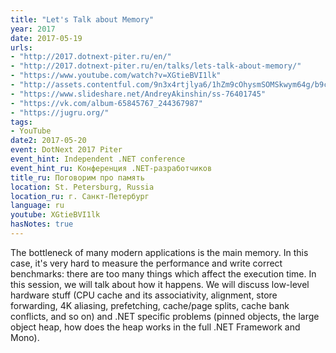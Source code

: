 ```yaml
---
title: "Let's Talk about Memory"
year: 2017
date: 2017-05-19
urls:
- "http://2017.dotnext-piter.ru/en/"
- "http://2017.dotnext-piter.ru/en/talks/lets-talk-about-memory/"
- "https://www.youtube.com/watch?v=XGtieBVI1lk"
- "http://assets.contentful.com/9n3x4rtjlya6/1hZm9cOhysmSOMSkwym64g/b9c20f34548822ac6e907a5c26a4f658/Andrey-Akinshin_Lets-talk-about-memory.pdf"
- "https://www.slideshare.net/AndreyAkinshin/ss-76401745"
- "https://vk.com/album-65845767_244367987"
- "https://jugru.org/"
tags:
- YouTube
date2: 2017-05-20
event: DotNext 2017 Piter
event_hint: Independent .NET conference
event_hint_ru: Конференция .NET-разработчиков
title_ru: Поговорим про память
location: St. Petersburg, Russia
location_ru: г. Санкт-Петербург
language: ru
youtube: XGtieBVI1lk
hasNotes: true
---
```


The bottleneck of many modern applications is the main memory. In this case, it's very hard to measure the performance and write correct benchmarks: there are too many things which affect the execution time. In this session, we will talk about how it happens. We will discuss low-level hardware stuff (CPU cache and its associativity, alignment, store forwarding, 4K aliasing, prefetching, cache/page splits, cache bank conflicts, and so on) and .NET specific problems (pinned objects, the large object heap, how does the heap works in the full .NET Framework and Mono).

